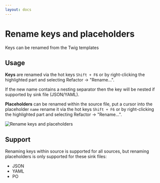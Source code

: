 ```yaml
---
layout: docs
---
```


# Rename keys and placeholders

Keys can be renamed from the Twig templates

## Usage

**Keys** are renamed via the hot keys `Shift + F6` or by right-clicking the highlighted part and selecting
Refactor -> "Rename…".

If the new name contains a nesting separator then the key will be nested if supported by sink file (JSON/YAML).

**Placeholders** can be renamed within the source file, put a cursor into the placeholder `name` rename it via the hot
keys `Shift + F6` or by right-clicking the highlighted part and selecting Refactor -> "Rename…".

![Rename keys and placeholders](assets/rename-keys-and-placeholders.gif)

## Support

Renaming keys within source is supported for all sources, but renaming placeholders is only supported for these
sink files:
- JSON
- YAML
- PO
